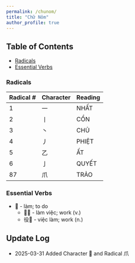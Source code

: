 ```yaml
---
permalink: /chunom/
title: "Chữ Nôm"
author_profile: true
---
```



## Table of Contents
- [Radicals](#radicals)
- [Essential Verbs](#essential-verbs)
  
### Radicals
| Radical # | Character | Reading |
| --------- | --------- | ------- |
| 1         | 一         | NHẤT    |
| 2         | 丨         | CỔN     |
| 3         | 丶         | CHỦ     |
| 4         | 丿         | PHIỆT   |
| 5         | 乙         | ẤT      |
| 6         | 亅         | QUYẾT   |
| 87        | 爪         | TRẢO    |

### Essential Verbs
- 𫜵 - làm; to do
	- 𫜵役 - làm việc; work (v.)
	- 役𫜵 - việc làm; work (n.)

## Update Log
- 2025-03-31 Added Character 𫜵 and Radical 爪
